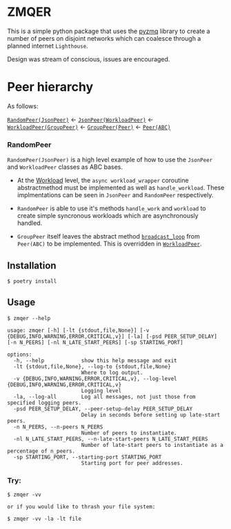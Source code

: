 # ZMQER

This is a simple python package that uses the [pyzmq](
https://pyzmq.readthedocs.io/en/latest/) library to create a number of peers on disjoint networks which can coalesce through a planned internet `Lighthouse`.

Design was stream of conscious, issues are encouraged.

# Peer hierarchy
As follows:

[`RandomPeer(JsonPeer)`](https://github.com/GRAYgoose124/codespace_play/blob/main/zmqer/zmqer/peer/group/json.py#L38) <- [`JsonPeer(WorkloadPeer)`](https://github.com/GRAYgoose124/codespace_play/blob/main/zmqer/zmqer/peer/group/json.py#L11) <- [`WorkloadPeer(GroupPeer)`](https://github.com/GRAYgoose124/codespace_play/blob/main/zmqer/zmqer/peer/group/workload.py#L8) <- [`GroupPeer(Peer)`](https://github.com/GRAYgoose124/codespace_play/blob/main/zmqer/zmqer/peer/group/__main__.py#L10) <- [`Peer(ABC)`](https://github.com/GRAYgoose124/codespace_play/blob/main/zmqer/zmqer/peer/__main__.py#L9)
### RandomPeer
`RandomPeer(JsonPeer)` is a high level example of how to use the `JsonPeer` and `WorkloadPeer` classes as ABC bases.

- At the [Workload](https://github.com/GRAYgoose124/codespace_play/blob/main/zmqer/zmqer/peer/group/workload.py#L18) level, the `async workload_wrapper` coroutine abstractmethod must be implemented as well as `handle_workload`. These implmentations can be seen in `JsonPeer` and `RandomPeer` respectively.

- `RandomPeer` is able to use it's methods `handle_work` and `workload` to create simple syncronous workloads which are asynchronously handled.

- `GroupPeer` itself leaves the abstract method [`broadcast_loop`](https://github.com/GRAYgoose124/codespace_play/blob/main/zmqer/zmqer/peer/__main__.py#L51) from `Peer(ABC)` to be implemented. This is overridden in [`WorkloadPeer`](https://github.com/GRAYgoose124/codespace_play/blob/main/zmqer/zmqer/peer/group/workload.py#L23).
## Installation
    $ poetry install
## Usage
    $ zmqer --help
```
usage: zmqer [-h] [-lt {stdout,file,None}] [-v {DEBUG,INFO,WARNING,ERROR,CRITICAL,v}] [-la] [-psd PEER_SETUP_DELAY] [-n N_PEERS] [-nl N_LATE_START_PEERS] [-sp STARTING_PORT]

options:
  -h, --help            show this help message and exit
  -lt {stdout,file,None}, --log-to {stdout,file,None}
                        Where to log output.
  -v {DEBUG,INFO,WARNING,ERROR,CRITICAL,v}, --log-level {DEBUG,INFO,WARNING,ERROR,CRITICAL,v}
                        Logging level
  -la, --log-all        Log all messages, not just those from specified logging peers.
  -psd PEER_SETUP_DELAY, --peer-setup-delay PEER_SETUP_DELAY
                        Delay in seconds before setting up late-start peers.
  -n N_PEERS, --n-peers N_PEERS
                        Number of peers to instantiate.
  -nl N_LATE_START_PEERS, --n-late-start-peers N_LATE_START_PEERS
                        Number of late-start peers to instantiate as a percentage of n_peers.
  -sp STARTING_PORT, --starting-port STARTING_PORT
                        Starting port for peer addresses.
```
### Try:
    $ zmqer -vv

    or if you would like to thrash your file system:

    $ zmqer -vv -la -lt file